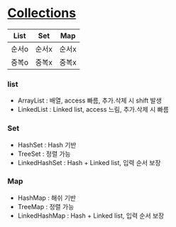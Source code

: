 # [Collections](https://docs.oracle.com/javase/tutorial/collections/)


|List|Set|Map|
|---|---|---|
|순서o|순서x|순서x|
|중복o|중복x|중복x|

### list
- ArrayList : 배열, access 빠름, 추가.삭제 시 shift 발생
- LinkedList : Linked list, access 느림, 추가.삭제 시 빠름

### Set
- HashSet : Hash 기반
- TreeSet : 정렬 가능
- LinkedHashSet : Hash + Linked list, 입력 순서 보장

### Map

- HashMap : 해쉬 기반
- TreeMap : 정렬 가능
- LinkedHashMap : Hash + Linked list, 입력 순서 보장
